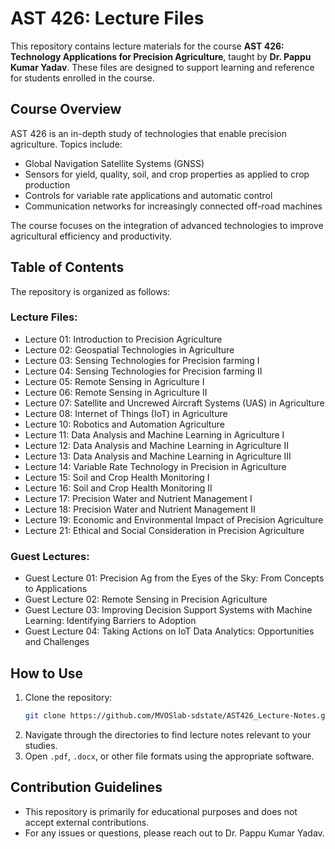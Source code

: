 # AST 426: Lecture Files

This repository contains lecture materials for the course **AST 426: Technology Applications for Precision Agriculture**, taught by **Dr. Pappu Kumar Yadav**. These files are designed to support learning and reference for students enrolled in the course.

## Course Overview

AST 426 is an in-depth study of technologies that enable precision agriculture. Topics include:

- Global Navigation Satellite Systems (GNSS)
- Sensors for yield, quality, soil, and crop properties as applied to crop production
- Controls for variable rate applications and automatic control
- Communication networks for increasingly connected off-road machines

The course focuses on the integration of advanced technologies to improve agricultural efficiency and productivity.

## Table of Contents

The repository is organized as follows:

### **Lecture Files:** 
<ul>
<li>Lecture 01: Introduction to Precision Agriculture</li>
<li>Lecture 02: Geospatial Technologies in Agriculture</li>
<li>Lecture 03: Sensing Technologies for Precision farming I</li>
<li>Lecture 04: Sensing Technologies for Precision farming II</li>
<li>Lecture 05: Remote Sensing in Agriculture I</li> 
<li>Lecture 06: Remote Sensing in Agriculture II</li>
<li>Lecture 07: Satellite and Uncrewed Aircraft Systems (UAS) in Agriculture</li>
<li>Lecture 08: Internet of Things (IoT) in Agriculture</li>
<li>Lecture 10: Robotics and Automation Agriculture</li>
<li>Lecture 11: Data Analysis and Machine Learning in Agriculture I</li>
<li>Lecture 12: Data Analysis and Machine Learning in Agriculture II</li>
<li>Lecture 13: Data Analysis and Machine Learning in Agriculture III</li>
<li>Lecture 14: Variable Rate Technology in Precision in Agriculture</li>
<li>Lecture 15: Soil and Crop Health Monitoring I</li> 
<li>Lecture 16: Soil and Crop Health Monitoring II</li> 
<li>Lecture 17: Precision Water and Nutrient Management I</li>
<li>Lecture 18: Precision Water and Nutrient Management II</li>
<li>Lecture 19: Economic and Environmental Impact of Precision Agriculture</li>
<li>Lecture 21: Ethical and Social Consideration in Precision Agriculture</li>
</ul>

### **Guest Lectures:** 
<ul>
<li>Guest Lecture 01: Precision Ag from the Eyes of the Sky: From Concepts to Applications</li>
<li>Guest Lecture 02: Remote Sensing in Precision Agriculture</li>
<li>Guest Lecture 03: Improving Decision Support Systems with Machine Learning: Identifying Barriers to Adoption</li>
<li>Guest Lecture 04: Taking Actions on IoT Data Analytics: Opportunities and Challenges</li>
</ul>

## How to Use

1. Clone the repository:
   ```bash
   git clone https://github.com/MVOSlab-sdstate/AST426_Lecture-Notes.git
   ```
2. Navigate through the directories to find lecture notes relevant to your studies.
3. Open `.pdf`, `.docx`, or other file formats using the appropriate software.

## Contribution Guidelines

- This repository is primarily for educational purposes and does not accept external contributions. 
- For any issues or questions, please reach out to Dr. Pappu Kumar Yadav.

